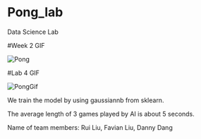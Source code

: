 # Pong_lab
Data Science Lab

#Week 2 GIF

![Pong](https://user-images.githubusercontent.com/59747228/139319249-ff84cfdf-66d9-4812-bbdb-cae8cfdc50a2.gif)

#Lab 4 GIF

![PongGif](https://user-images.githubusercontent.com/59747228/144959595-1876cb9e-b98f-417a-bffc-10cc88552e2c.gif)

We train the model by using gaussiannb from sklearn.

The average length of 3 games played by AI is about 5 seconds.

Name of team members: Rui Liu, Favian Liu, Danny Dang
